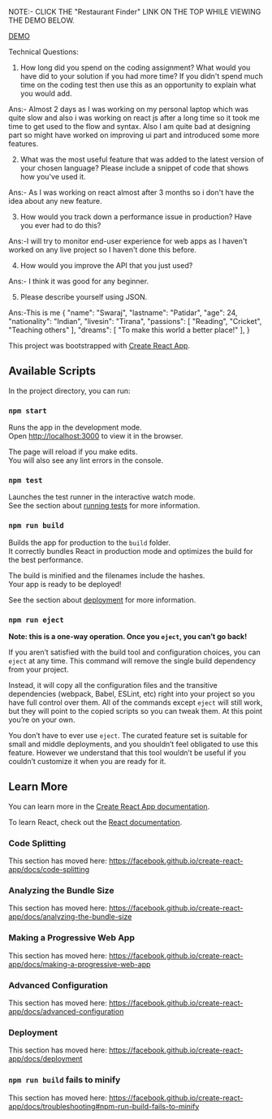 
NOTE:- CLICK THE "Restaurant Finder" LINK ON THE TOP WHILE VIEWING THE DEMO BELOW.

[DEMO](http://Swaraj-Patidar.github.io/restaurant)


Technical Questions:

1. How long did you spend on the coding assignment? What would you have did to your solution if you had more time? If you didn't spend much time on the coding test then use this as an opportunity to explain what you would add.

Ans:- Almost 2 days as I was working on my personal laptop which was quite slow and also i was working on react js after a long time so it took me time to get used to the flow and syntax. Also I am quite bad at designing part so might have worked on improving ui part and introduced some more features.   

2. What was the most useful feature that was added to the latest version of your chosen language? Please include a snippet of code that shows how you've used it.

Ans:- As I was working on react almost after 3 months so i don't have the idea about any new feature.

3. How would you track down a performance issue in production? Have you ever had to do this?

Ans:-I will try to monitor end-user experience for web apps as I haven't worked on any live project so I haven't done this before.

4. How would you improve the API that you just used?

Ans:- I think it was good for any beginner.

5. Please describe yourself using JSON.

Ans:-This is me 
{
"name": "Swaraj",
"lastname": "Patidar",
"age": 24,
"nationality": "Indian",
"livesin": "Tirana",
"passions": [
"Reading",
"Cricket",
"Teaching others"
],
"dreams": [
"To make this world a better place!"
],
}



This project was bootstrapped with [Create React App](https://github.com/facebook/create-react-app).

## Available Scripts

In the project directory, you can run:

### `npm start`

Runs the app in the development mode.<br />
Open [http://localhost:3000](http://localhost:3000) to view it in the browser.

The page will reload if you make edits.<br />
You will also see any lint errors in the console.

### `npm test`

Launches the test runner in the interactive watch mode.<br />
See the section about [running tests](https://facebook.github.io/create-react-app/docs/running-tests) for more information.

### `npm run build`

Builds the app for production to the `build` folder.<br />
It correctly bundles React in production mode and optimizes the build for the best performance.

The build is minified and the filenames include the hashes.<br />
Your app is ready to be deployed!

See the section about [deployment](https://facebook.github.io/create-react-app/docs/deployment) for more information.

### `npm run eject`

**Note: this is a one-way operation. Once you `eject`, you can’t go back!**

If you aren’t satisfied with the build tool and configuration choices, you can `eject` at any time. This command will remove the single build dependency from your project.

Instead, it will copy all the configuration files and the transitive dependencies (webpack, Babel, ESLint, etc) right into your project so you have full control over them. All of the commands except `eject` will still work, but they will point to the copied scripts so you can tweak them. At this point you’re on your own.

You don’t have to ever use `eject`. The curated feature set is suitable for small and middle deployments, and you shouldn’t feel obligated to use this feature. However we understand that this tool wouldn’t be useful if you couldn’t customize it when you are ready for it.

## Learn More

You can learn more in the [Create React App documentation](https://facebook.github.io/create-react-app/docs/getting-started).

To learn React, check out the [React documentation](https://reactjs.org/).

### Code Splitting

This section has moved here: https://facebook.github.io/create-react-app/docs/code-splitting

### Analyzing the Bundle Size

This section has moved here: https://facebook.github.io/create-react-app/docs/analyzing-the-bundle-size

### Making a Progressive Web App

This section has moved here: https://facebook.github.io/create-react-app/docs/making-a-progressive-web-app

### Advanced Configuration

This section has moved here: https://facebook.github.io/create-react-app/docs/advanced-configuration

### Deployment

This section has moved here: https://facebook.github.io/create-react-app/docs/deployment

### `npm run build` fails to minify

This section has moved here: https://facebook.github.io/create-react-app/docs/troubleshooting#npm-run-build-fails-to-minify
